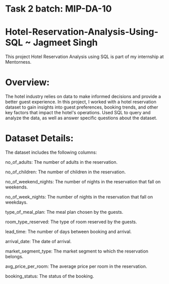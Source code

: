# Task 2   batch: MIP-DA-10
# Hotel-Reservation-Analysis-Using-SQL ~ Jagmeet Singh

This project Hotel Reservation Analysis using SQL is part of my internship at Mentorness.

# Overview:
The hotel industry relies on data to make informed decisions and provide a better guest experience. In this project, I worked with a hotel reservation dataset to gain insights into guest preferences, booking trends, and other key factors that impact the hotel's operations. Used SQL to query and analyze the data, as well as answer specific questions about the dataset.

# Dataset Details:
The dataset includes the following columns:

no_of_adults: The number of adults in the reservation. 

no_of_children: The number of children in the reservation. 

no_of_weekend_nights: The number of nights in the reservation that fall on weekends. 

no_of_week_nights: The number of nights in the reservation that fall on weekdays. 

type_of_meal_plan: The meal plan chosen by the guests. 

room_type_reserved: The type of room reserved by the guests. 

lead_time: The number of days between booking and arrival. 

arrival_date: The date of arrival. 

market_segment_type: The market segment to which the reservation belongs. 

avg_price_per_room: The average price per room in the reservation. 

booking_status: The status of the booking. 
